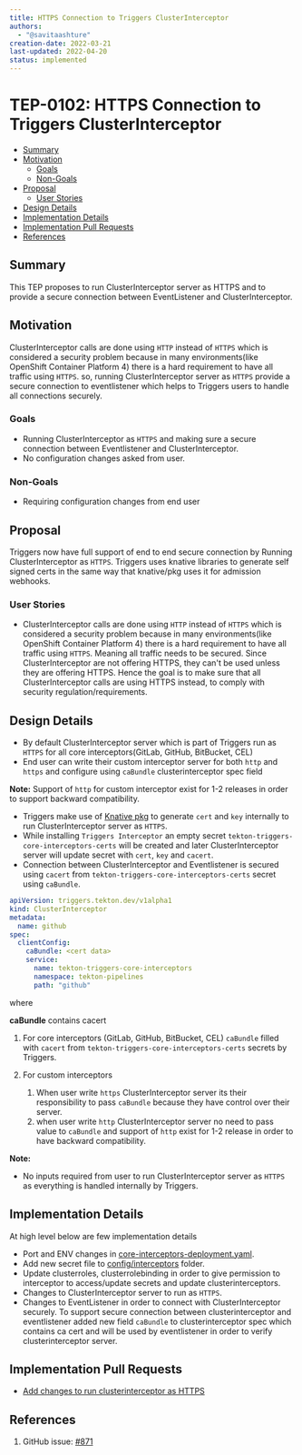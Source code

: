 ```yaml
---
title: HTTPS Connection to Triggers ClusterInterceptor
authors:
  - "@savitaashture"
creation-date: 2022-03-21
last-updated: 2022-04-20
status: implemented
---
```


# TEP-0102: HTTPS Connection to Triggers ClusterInterceptor

<!-- toc -->
- [Summary](#summary)
- [Motivation](#motivation)
  - [Goals](#goals)
  - [Non-Goals](#non-goals)
- [Proposal](#proposal)
  - [User Stories](#user-stories)
- [Design Details](#design-details)
- [Implementation Details](#implementation-details)
- [Implementation Pull Requests](#implementation-pull-requests)
- [References](#references)
<!-- /toc -->

## Summary

This TEP proposes to run ClusterInterceptor server as HTTPS and to provide a secure connection between 
EventListener and ClusterInterceptor. 

## Motivation

ClusterInterceptor calls are done using `HTTP` instead of `HTTPS` which is considered a security problem because
in many environments(like OpenShift Container Platform 4) there is a hard requirement to have all traffic using `HTTPS`. 
so, running ClusterInterceptor server as `HTTPS` provide a secure connection to eventlistener which helps to Triggers users to handle all connections securely.

### Goals

* Running ClusterInterceptor as `HTTPS` and making sure a secure connection between Eventlistener and ClusterInterceptor.
* No configuration changes asked from user.

### Non-Goals

* Requiring configuration changes from end user

## Proposal

Triggers now have full support of end to end secure connection by Running ClusterInterceptor as `HTTPS`.
Triggers uses knative libraries to generate self signed certs in the same way that knative/pkg uses it for admission webhooks.

### User Stories

* ClusterInterceptor calls are done using `HTTP` instead of `HTTPS` which is considered a security problem because
in many environments(like OpenShift Container Platform 4) there is a hard requirement to have all traffic using `HTTPS`. 
Meaning all traffic needs to be secured. Since ClusterInterceptor are not offering HTTPS, they can't be used unless they are offering HTTPS.
Hence the goal is to make sure that all ClusterInterceptor calls are using HTTPS instead, to comply with security regulation/requirements.

## Design Details

* By default ClusterInterceptor server which is part of Triggers run as `HTTPS` for all core interceptors(GitLab, GitHub, BitBucket, CEL)
* End user can write their custom interceptor server for both `http` and `https` and configure using `caBundle` clusterinterceptor spec field

**Note:**
    Support of `http` for custom interceptor exist for 1-2 releases in order to support backward compatibility. 

* Triggers make use of [Knative pkg](https://github.com/knative/pkg/blob/main/webhook/certificates/resources/certs.go#L144) to generate `cert` and `key` internally to run ClusterInterceptor server as `HTTPS`.
* While installing `Triggers Interceptor` an empty secret `tekton-triggers-core-interceptors-certs` will be created and later ClusterInterceptor server will update secret with `cert`, `key` and `cacert`.
* Connection between ClusterInterceptor and Eventlistener is secured using `cacert` from `tekton-triggers-core-interceptors-certs` secret using `caBundle`.

```yaml
apiVersion: triggers.tekton.dev/v1alpha1
kind: ClusterInterceptor
metadata:
  name: github
spec:
  clientConfig:
    caBundle: <cert data>
    service:
      name: tekton-triggers-core-interceptors
      namespace: tekton-pipelines
      path: "github"
```

where

**caBundle** contains cacert
1. For core interceptors (GitLab, GitHub, BitBucket, CEL) `caBundle` filled with `cacert` from `tekton-triggers-core-interceptors-certs` secrets by Triggers.
2. For custom interceptors

    1. When user write `https` ClusterInterceptor server its their responsibility to pass `caBundle` because they have control over their server.
    2. when user write `http` ClusterInterceptor server no need to pass value to `caBundle` and support of `http` exist for 1-2 release in order to have backward compatibility. 

**Note:**
* No inputs required from user to run ClusterInterceptor server as `HTTPS` as everything is handled internally by Triggers.

## Implementation Details
At high level below are few implementation details
* Port and ENV changes in [core-interceptors-deployment.yaml](https://github.com/tektoncd/triggers/blob/main/config/interceptors/core-interceptors-deployment.yaml).
* Add new secret file to [config/interceptors](https://github.com/tektoncd/triggers/tree/main/config/interceptors) folder.
* Update clusterroles, clusterrolebinding in order to give permission to interceptor to access/update secrets and update clusterinterceptors.
* Changes to ClusterInterceptor server to run as `HTTPS`.
* Changes to EventListener in order to connect with ClusterInterceptor securely.
    To support secure connection between clusterinterceptor and eventlistener added new field `caBundle` to clusterinterceptor spec which contains ca cert and will be used by eventlistener in order to verify clusterinterceptor server.

## Implementation Pull Requests

- [Add changes to run clusterinterceptor as HTTPS](https://github.com/tektoncd/triggers/pull/1333)

## References
1. GitHub issue: [#871](https://github.com/tektoncd/triggers/issues/871)
